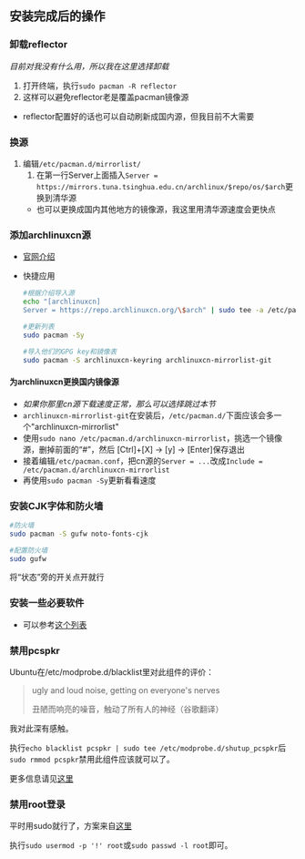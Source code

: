 ## 安装完成后的操作

### 卸载reflector
*目前对我没有什么用，所以我在这里选择卸载*
1. 打开终端，执行`sudo pacman -R reflector`
2. 这样可以避免reflector老是覆盖pacman镜像源
* reflector配置好的话也可以自动刷新成国内源，但我目前不大需要

### 换源
1. 编辑`/etc/pacman.d/mirrorlist/`
    1. 在第一行Server上面插入`Server = https://mirrors.tuna.tsinghua.edu.cn/archlinux/$repo/os/$arch`更换到清华源
    * 也可以更换成国内其他地方的镜像源，我这里用清华源速度会更快点

### 添加archlinuxcn源
* [官网介绍](https://www.archlinuxcn.org/archlinux-cn-repo-and-mirror/)

* 快捷应用
    ```Bash
    #根据介绍导入源
    echo "[archlinuxcn]
    Server = https://repo.archlinuxcn.org/\$arch" | sudo tee -a /etc/pacman.conf

    #更新列表
    sudo pacman -Sy

    #导入他们的GPG key和镜像表
    sudo pacman -S archlinuxcn-keyring archlinuxcn-mirrorlist-git
    ```

#### 为archlinuxcn更换国内镜像源
* *如果你那里cn源下载速度正常，那么可以选择跳过本节*
* `archlinuxcn-mirrorlist-git`在安装后，`/etc/pacman.d/`下面应该会多一个"archlinuxcn-mirrorlist"
* 使用`sudo nano /etc/pacman.d/archlinuxcn-mirrorlist`，挑选一个镜像源，删掉前面的“#”，然后 [Ctrl]+[X] -> [y] -> [Enter]保存退出
* 接着编辑`/etc/pacman.conf`，把cn源的`Server = ...`改成`Include = /etc/pacman.d/archlinuxcn-mirrorlist`
* 再使用`sudo pacman -Sy`更新看看速度

### 安装CJK字体和防火墙
```Bash
#防火墙
sudo pacman -S gufw noto-fonts-cjk

#配置防火墙
sudo gufw
```
将“状态”旁的开关点开就行

### 安装一些必要软件
* 可以参考[这个列表](./02-software.md)

### 禁用pcspkr
Ubuntu在/etc/modprobe.d/blacklist里对此组件的评价：
>ugly and loud noise, getting on everyone's nerves
>
>丑陋而响亮的噪音，触动了所有人的神经（谷歌翻译）

我对此深有感触。

执行`echo blacklist pcspkr | sudo tee /etc/modprobe.d/shutup_pcspkr`后`sudo rmmod pcspkr`禁用此组件应该就可以了。

更多信息请见[这里](./99-misc.md#内核组件黑名单)

### 禁用root登录
平时用sudo就行了，方案来自[这里](https://serverfault.com/questions/784921/arch-linux-install-without-root-password)

执行`sudo usermod -p '!' root`或`sudo passwd -l root`即可。
